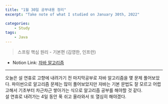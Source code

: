 ```yaml
---
title: "1월 30일 공부내용 정리"
excerpt: "Take note of what I studied on January 30th, 2022"

categories:    
    - Study
tags:
    - Java
---
```

> 스프링 핵심 원리 - 기본편 (김영한, 인프런)  
* Notion Link: [자바 알고리즘](https://funny-gourd-490.notion.site/b2e673101f37446a987dc300f4a421a1)
  
---
오늘은 설 연휴로 고향에 내려가기 전 마지막공부로 자바 알고리즘을 몇 문제 풀어보았다. 
파이썬으로 알고리즘 문제는 많이 풀어보았지만 자바는 기본 문법도 잘 모르고 어렵고해서 기초부터 차근차근 쌓아가는 식으로 알고리즘 공부를 
해야할 것 같다.  
설 연휴로 내려가는 4일 동안 푹 쉬고 올라와서 또 열심히 해야겠다. 
